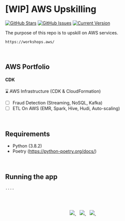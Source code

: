 [WIP] AWS Upskilling
============
[![GitHub Stars](https://img.shields.io/github/stars/jordanhoare/aws-upskilling.svg)](https://github.com/jordanhoare/aws-upskilling/stargazers) [![GitHub Issues](https://img.shields.io/github/issues/jordanhoare/aws-upskilling.svg)](https://github.com/jordanhoare/aws-upskilling/issues) [![Current Version](https://img.shields.io/badge/version-0.5.0-green.svg)](https://github.com/jordanhoare/aws-upskilling) 


The purpose of this repo is to upskill on AWS services.   

```
https://workshops.aws/
```

</br>


## AWS Portfolio
#### CDK 
  :hourglass: AWS Infrastructure (CDK & CloudFormation)
  - [ ] Fraud Detection (Streaming, NoSQL, Kafka)
  - [ ] ETL On AWS (EMR, Spark, Hive, Hudi, Auto-scaling)

</br>

## Requirements 
- Python (3.8.2)
- Poetry (https://python-poetry.org/docs/)

</br>


## Running the app

```bash
....
```

</br>

</br>

<p align="center">
    <a href="https://www.linkedin.com/in/jordan-hoare/">
        <img src="https://img.shields.io/badge/LinkedIn-0077B5?style=for-the-badge&logo=linkedin&logoColor=white" />
    </a>&nbsp;&nbsp;
    <a href="https://www.kaggle.com/jordanhoare">
        <img src="https://img.shields.io/badge/Kaggle-20BEFF?style=for-the-badge&logo=Kaggle&logoColor=white" />
    </a>&nbsp;&nbsp;
    <a href="mailto:jordanhoare0@gmail.com">
        <img src="https://img.shields.io/badge/Gmail-D14836?style=for-the-badge&logo=gmail&logoColor=white" />
    </a>&nbsp;&nbsp;
</p>



